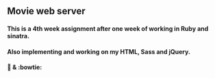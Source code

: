 ## Movie web server

#### This is a 4th week assignment after one week of working in Ruby and sinatra.

#### Also implementing and working on my HTML, Sass and jQuery.

#### :koala: & :bowtie:

